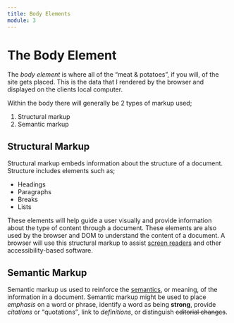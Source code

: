 ```yaml
---
title: Body Elements
module: 3
---
```

# The Body Element

The _body element_ is where all of the “meat & potatoes”, if you will, of the site gets placed. This is the data that I rendered by the browser and displayed on the clients local computer.

Within the body there will generally be 2 types of markup used;

1. Structural markup
2. Semantic markup

## Structural Markup
Structural markup embeds information about the structure of a document. Structure includes elements such as;

- Headings
- Paragraphs
- Breaks
- Lists

These elements will help guide a user visually and provide information about the type of content through a document. These elements are also used by the browser and DOM to understand the content of a document. A browser will use this structural markup to assist [screen readers](http://www.afb.org/prodBrowseCatResults.aspx?CatID=49) and other accessibility-based software.

## Semantic Markup
Semantic markup us used to reinforce the [semantics](https://en.wikipedia.org/wiki/Semantics), or meaning, of the information in a document. Semantic markup might be used to place _emphasis_ on a word or phrase, identify a word as being **strong**, provide <cite>citations</cite> or <q>quotations</q>, link to <dfn>definitions</dfn>, or distinguish <del>editorial changes</del>.
